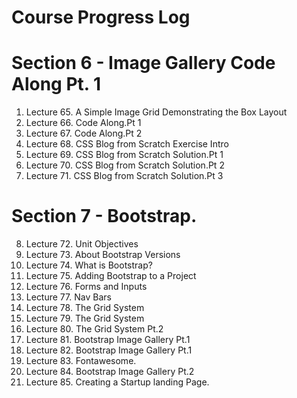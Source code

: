 # Course Progress Log
# Section 6 - Image Gallery Code Along Pt. 1
1.  Lecture 65. A Simple Image Grid Demonstrating the Box Layout
2.  Lecture 66. Code Along.Pt 1
3.  Lecture 67. Code Along.Pt 2
4.  Lecture 68. CSS Blog from Scratch Exercise Intro
5.  Lecture 69. CSS Blog from Scratch Solution.Pt 1
6.  Lecture 70. CSS Blog from Scratch Solution.Pt 2
7.  Lecture 71. CSS Blog from Scratch Solution.Pt 3

# Section 7 - Bootstrap.
8.  Lecture 72. Unit Objectives
9.  Lecture 73. About Bootstrap Versions
10. Lecture 74. What is Bootstrap?
11. Lecture 75. Adding Bootstrap to a Project
12. Lecture 76. Forms and Inputs
13. Lecture 77. Nav Bars
14. Lecture 78. The Grid System
15. Lecture 79. The Grid System
16. Lecture 80. The Grid System Pt.2
17. Lecture 81. Bootstrap Image Gallery Pt.1
18. Lecture 82. Bootstrap Image Gallery Pt.1
19. Lecture 83. Fontawesome.
20. Lecture 84. Bootstrap Image Gallery Pt.2
21. Lecture 85. Creating a Startup landing Page.



